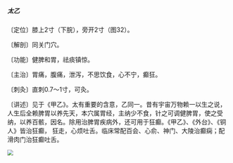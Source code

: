 ##### 太乙

〔定位〕膝上2寸（下脘），旁开2寸（图32）。

〔解剖〕同关门穴。

〔功能〕健脾和胃，祛痰镇惊。

〔主治〕胃痛，腹痛，泄泻，不思饮食，心不宁，癫狂。

〔刺灸〕直刺0.7〜1寸，可灸。

〔讲述〕见于《甲乙》。太有重要的含意，乙同一。昔有宇宙万物赖一以生之说，人生后全赖脾胃以养先天，本穴属胃经，主纳少不食，针之可调健脾胃，使之受纳，以养百骸，因名。除用治脾胃疾病外，还可用于狂癫。《甲乙》、《外台》、《铜人》皆治狂癫， 狂走，心烦吐舌。临床常配百会、心俞、神门、大陵治癫痫；配滑肉门治狂癫吐舌。

<img src="img/图32.jpg" style="zoom:80%;" />
